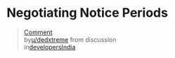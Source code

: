 # Negotiating Notice Periods

<blockquote class="reddit-embed-bq" data-embed-showtitle="true" data-embed-context="1" data-embed-depth="2" data-embed-height="508"><a href="https://www.reddit.com/r/developersIndia/comments/1b875sd/comment/ktpodj4/">Comment</a><br> by<a href="https://www.reddit.com/user/dedxtreme/">u/dedxtreme</a> from discussion<a href="https://www.reddit.com/r/developersIndia/comments/1b875sd/lied_about_my_notice_period_before_interview_now/"></a><br> in<a href="https://www.reddit.com/r/developersIndia/">developersIndia</a></blockquote><script async="" src="https://embed.reddit.com/widgets.js" charset="UTF-8"></script>